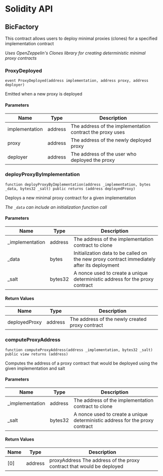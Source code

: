 # Solidity API

## BicFactory

This contract allows users to deploy minimal proxies (clones) for a specified implementation contract

_Uses OpenZeppelin's Clones library for creating deterministic minimal proxy contracts_

### ProxyDeployed

```solidity
event ProxyDeployed(address implementation, address proxy, address deployer)
```

Emitted when a new proxy is deployed

#### Parameters

| Name | Type | Description |
| ---- | ---- | ----------- |
| implementation | address | The address of the implementation contract the proxy uses |
| proxy | address | The address of the newly deployed proxy |
| deployer | address | The address of the user who deployed the proxy |

### deployProxyByImplementation

```solidity
function deployProxyByImplementation(address _implementation, bytes _data, bytes32 _salt) public returns (address deployedProxy)
```

Deploys a new minimal proxy contract for a given implementation

_The `_data` can include an initialization function call_

#### Parameters

| Name | Type | Description |
| ---- | ---- | ----------- |
| _implementation | address | The address of the implementation contract to clone |
| _data | bytes | Initialization data to be called on the new proxy contract immediately after its deployment |
| _salt | bytes32 | A nonce used to create a unique deterministic address for the proxy contract |

#### Return Values

| Name | Type | Description |
| ---- | ---- | ----------- |
| deployedProxy | address | The address of the newly created proxy contract |

### computeProxyAddress

```solidity
function computeProxyAddress(address _implementation, bytes32 _salt) public view returns (address)
```

Computes the address of a proxy contract that would be deployed using the given implementation and salt

#### Parameters

| Name | Type | Description |
| ---- | ---- | ----------- |
| _implementation | address | The address of the implementation contract to clone |
| _salt | bytes32 | A nonce used to create a unique deterministic address for the proxy contract |

#### Return Values

| Name | Type | Description |
| ---- | ---- | ----------- |
| [0] | address | proxyAddress The address of the proxy contract that would be deployed |


